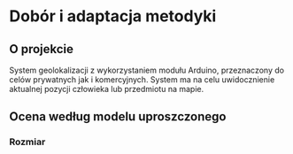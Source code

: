 # Dobór i adaptacja metodyki

## O projekcie

System geolokalizacji z wykorzystaniem modułu Arduino, przeznaczony do celów prywatnych jak i komercyjnych. System ma na celu uwidocznienie aktualnej pozycji człowieka lub przedmiotu na mapie.

## Ocena według modelu uproszczonego

### Rozmiar
<!--stackedit_data:
eyJoaXN0b3J5IjpbMjUwMDc5OTUzLC04NjQzODM3ODJdfQ==
-->